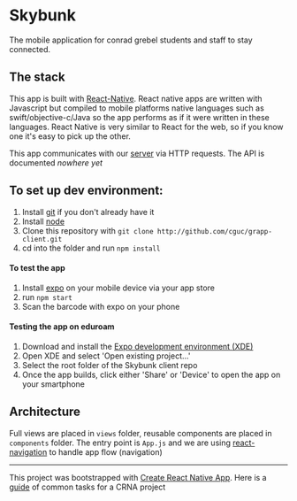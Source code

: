 # Skybunk

The mobile application for conrad grebel students and staff to stay connected.

## The stack
This app is built with [React-Native](https://facebook.github.io/react-native/). React native apps are written with Javascript but compiled to mobile platforms native languages such as swift/objective-c/Java so the app performs as if it were written in these languages. React Native is very similar to React for the web, so if you know one it's easy to pick up the other.

This app communicates with our [server](https://github.com/cguc/grapp-server) via HTTP requests. The API is documented _nowhere yet_

## To set up dev environment:
1. Install [git](https://git-scm.com/book/en/v2/Getting-Started-Installing-Git) if you don't already have it
2. Install [node](https://nodejs.org/en/)
3. Clone this repository with `git clone http://github.com/cguc/grapp-client.git`
4. cd into the folder and run `npm install`

#### To test the app
1. Install [expo](https://expo.io/) on your mobile device via your app store
2. run `npm start`
3. Scan the barcode with expo on your phone

#### Testing the app on eduroam
1. Download and install the [Expo development environment (XDE)](https://github.com/expo/xde)
2. Open XDE and select 'Open existing project...'
3. Select the root folder of the Skybunk client repo
4. Once the app builds, click either 'Share' or 'Device' to open the app on your smartphone

## Architecture
Full views are placed in `views` folder, reusable components are placed in `components` folder. The entry point is `App.js` and we are using [react-navigation](https://reactnavigation.org/) to handle app flow (navigation)
___

This project was bootstrapped with [Create React Native App](https://github.com/react-community/create-react-native-app). Here is a [guide](https://github.com/react-community/create-react-native-app/blob/master/react-native-scripts/template/README.md) of common tasks for a CRNA project
